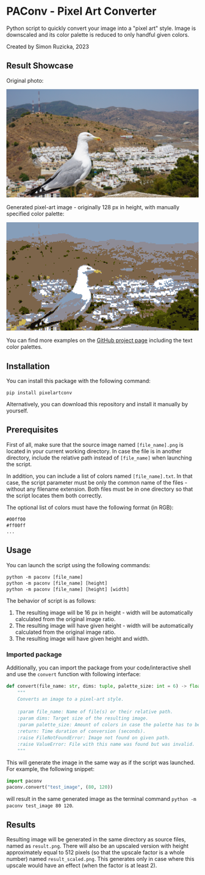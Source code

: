 # PAConv - Pixel Art Converter

Python script to quickly convert your image into a "pixel art" style. Image is downscaled and its color palette is reduced to only handful given colors.

Created by Simon Ruzicka, 2023

## Result Showcase

Original photo:

<img src="https://raw.githubusercontent.com/ruzicka02/paconv/master/img/seagull.png" width=512></img>

Generated pixel-art image - originally 128 px in height, with manually specified color palette:

<img src="https://raw.githubusercontent.com/ruzicka02/paconv/master/img/seagull_res128.png" width=512></img>

You can find more examples on the [GitHub project page](https://github.com/ruzicka02/paconv) including the text color palettes.

## Installation

You can install this package with the following command:

```shell
pip install pixelartconv
```

Alternatively, you can download this repository and install it manually by yourself.

## Prerequisites

First of all, make sure that the source image named `[file_name].png` is located in your current working directory. In case the file is in another directory, include the relative path instead of `[file_name]` when launching the script. 

In addition, you can include a list of colors named `[file_name].txt`. In that case, the script parameter must be only the common name of the files - without any filename extension. Both files must be in one directory so that the script locates them both correctly.

The optional list of colors must have the following format (in RGB):

```
#00ff00
#ff00ff
...
```

## Usage

You can launch the script using the following commands:

```
python -m paconv [file_name]
python -m paconv [file_name] [height]
python -m paconv [file_name] [height] [width]
```

The behavior of script is as follows:
1) The resulting image will be 16 px in height - width will be automatically calculated from the original image ratio.
2) The resulting image will have given height - width will be automatically calculated from the original image ratio.
3) The resulting image will have given height and width.

### Imported package

Additionally, you can import the package from your code/interactive shell and use the `convert` function with following interface:

```python
def convert(file_name: str, dims: tuple, palette_size: int = 6) -> float:
    """
    Converts an image to a pixel-art style.

    :param file_name: Name of file(s) or their relative path.
    :param dims: Target size of the resulting image.
    :param palette_size: Amount of colors in case the palette has to be generated.
    :return: Time duration of conversion (seconds).
    :raise FileNotFoundError: Image not found on given path.
    :raise ValueError: File with this name was found but was invalid.
    """
```

This will generate the image in the same way as if the script was launched. For example, the following snippet:

```python
import paconv
paconv.convert("test_image", (80, 120))
```

will result in the same generated image as the terminal command `python -m paconv test_image 80 120`.

## Results

Resulting image will be generated in the same directory as source files, named as `result.png`. There will also be an upscaled version with height approximately equal to 512 pixels (so that the upscale factor is a whole number) named `result_scaled.png`. This generates only in case where this upscale would have an effect (when the factor is at least 2).
